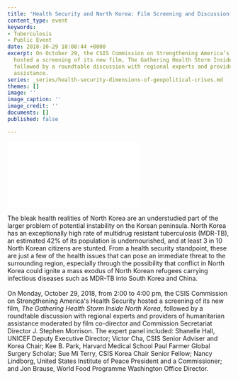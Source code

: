 ```yaml
---
title: 'Health Security and North Korea: Film Screening and Discussion'
content_type: event
keywords:
- Tuberculosis
- Public Event
date: 2018-10-29 18:08:44 +0000
excerpt: On October 29, the CSIS Commission on Strengthening America’s Health Security
  hosted a screening of its new film, The Gathering Health Storm Inside North Korea,
  followed by a roundtable discussion with regional experts and providers of humanitarian
  assistance.
series: _series/health-security-dimensions-of-geopolitical-crises.md
themes: []
image: ''
image_caption: ''
image_credit: ''
documents: []
published: false

---
```

<div class="video-wrapper post-feature-video"> <iframe allow="autoplay; encrypted-media" allowfullscreen="" frameborder="0" src="[https://www.youtube.com/embed/th1p3ufUZW8](https://www.youtube.com/embed/omtuaKqNnnc "https://www.youtube.com/embed/omtuaKqNnnc")"></iframe> </div>

The bleak health realities of North Korea are an understudied part of the larger problem of potential instability on the Korean peninsula. North Korea has an exceptionally high rate of multidrug resistant tuberculosis (MDR-TB), an estimated 42% of its population is undernourished, and at least 3 in 10 North Korean citizens are stunted. From a health security standpoint, these are just a few of the health issues that can pose an immediate threat to the surrounding region, especially through the possibility that conflict in North Korea could ignite a mass exodus of North Korean refugees carrying infectious diseases such as MDR-TB into South Korea and China.  
    
 On Monday, October 29, 2018, from 2:00 to 4:00 pm, the CSIS Commission on Strengthening America's Health Security hosted a screening of its new film, _The Gathering Health Storm Inside North Korea_, followed by a roundtable discussion with regional experts and providers of humanitarian assistance moderated by film co-director and Commission Secretariat Director J. Stephen Morrison. The expert panel included: Shanelle Hall, UNICEF Deputy Executive Director; Victor Cha, CSIS Senior Adviser and Korea Chair; Kee B. Park, Harvard Medical School Paul Farmer Global Surgery Scholar; Sue Mi Terry, CSIS Korea Chair Senior Fellow; Nancy Lindborg, United States Institute of Peace President and a Commissioner; and Jon Brause, World Food Programme Washington Office Director.    